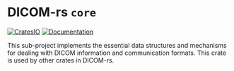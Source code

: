# DICOM-rs `core`

[![CratesIO](https://img.shields.io/crates/v/dicom-core.svg)](https://crates.io/crates/dicom-core)
[![Documentation](https://docs.rs/dicom-core/badge.svg)](https://docs.rs/dicom-core)

This sub-project implements the essential data structures and mechanisms for dealing with DICOM information and communication formats. This crate is used by other crates in DICOM-rs.
